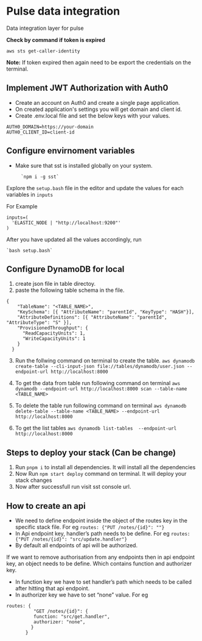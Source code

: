 # Pulse data integration

Data integration layer for pulse

**Check by command if token is expired**

```
aws sts get-caller-identity
```

**Note:** If token expired then again need to be export the credentials on the terminal.

## Implement JWT Authorization with Auth0

- Create an account on Auth0 and create a single page application.
- On created application's settings you will get domain and client id.
- Create .env.local file and set the below keys with your values.

```
AUTH0_DOMAIN=https://your-domain
AUTH0_CLIENT_ID=client-id
```

## Configure envirnoment variables

- Make sure that sst is installed globally on your system.

        `npm i -g sst`

Explore the `setup.bash` file in the editor and update the values for each variables in
`inputs`

For Example

```
inputs=(
  'ELASTIC_NODE | "http://localhost:9200"'
)
```

After you have updated all the values accordingly, run

    `bash setup.bash`

## Configure DynamoDB for local

1. create json file in table directoy.
2. paste the following table schema in the file.

```
{
    "TableName": "<TABLE_NAME>",
    "KeySchema": [{ "AttributeName": "parentId", "KeyType": "HASH"}],
    "AttributeDefinitions": [{ "AttributeName": "parentId", "AttributeType": "S" }],
    "ProvisionedThroughput": {
      "ReadCapacityUnits": 1,
      "WriteCapacityUnits": 1
    }
  }
```

3. Run the follwing command on terminal to create the table.
   `aws dynamodb create-table --cli-input-json file://tables/dynamodb/user.json --endpoint-url http://localhost:8000`

4. To get the data from table run following command on terminal
   `aws dynamodb --endpoint-url http://localhost:8000 scan --table-name <TABLE_NAME>`

5. To delete the table run following command on terminal
   `aws dynamodb delete-table --table-name <TABLE_NAME> --endpoint-url http://localhost:8000`

6. To get the list tables
   `aws dynamodb list-tables  --endpoint-url http://localhost:8000`

## Steps to deploy your stack (Can be change)

1. Run `pnpm i` to install all dependencies. It will install all the dependencies
2. Now Run `npm start deploy` command on terminal. It will deploy your stack changes
3. Now after successfull run visit sst console url.

## How to create an api

- We need to define endpoint inside the object of the routes key in the specific stack file.
  For eg `routes: {"PUT /notes/{id}": ""}`
- In Api endpoint key, handler’s path needs to be define.
  For eg `routes: {"PUT /notes/{id}": "src/update.handler"}`
- By default all endpoints of api will be authorized.

If we want to remove authorisation from any endpoints then in api endpoint key, an object needs to be define.
Which contains function and authorizer key.

- In function key we have to set handler’s path which needs to be called after hitting that api endpoint.
- In authorizer key we have to set “none” value.
  For eg

```
routes: {
          "GET /notes/{id}": {
          function: "src/get.handler",
          authorizer: "none",
         }
       }
```



